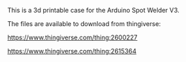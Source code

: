 This is a 3d printable case for the Arduino Spot Welder V3.

The files are available to download from thingiverse:

https://www.thingiverse.com/thing:2600227

https://www.thingiverse.com/thing:2615364
